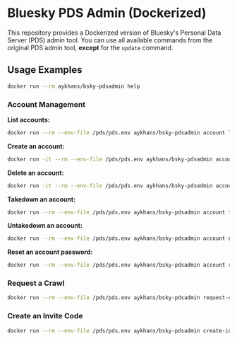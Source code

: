 # Bluesky PDS Admin (Dockerized)

This repository provides a Dockerized version of Bluesky's Personal Data Server (PDS) admin tool.
You can use all available commands from the original PDS admin tool, **except** for the `update` command.

## Usage Examples

```sh
docker run --rm aykhans/bsky-pdsadmin help
```

### Account Management

**List accounts:**

```sh
docker run --rm --env-file /pds/pds.env aykhans/bsky-pdsadmin account list
```

**Create an account:**

```sh
docker run -it --rm --env-file /pds/pds.env aykhans/bsky-pdsadmin account create
```

**Delete an account:**

```sh
docker run -it --rm --env-file /pds/pds.env aykhans/bsky-pdsadmin account delete <DID>
```

**Takedown an account:**

```sh
docker run --rm --env-file /pds/pds.env aykhans/bsky-pdsadmin account takedown <DID>
```

**Untakedown an account:**

```sh
docker run --rm --env-file /pds/pds.env aykhans/bsky-pdsadmin account untakedown <DID>
```

**Reset an account password:**

```sh
docker run --rm --env-file /pds/pds.env aykhans/bsky-pdsadmin account reset-password <DID>
```

### Request a Crawl

```sh
docker run --rm --env-file /pds/pds.env aykhans/bsky-pdsadmin request-crawl
```

### Create an Invite Code

```sh
docker run --rm --env-file /pds/pds.env aykhans/bsky-pdsadmin create-invite-code
```
